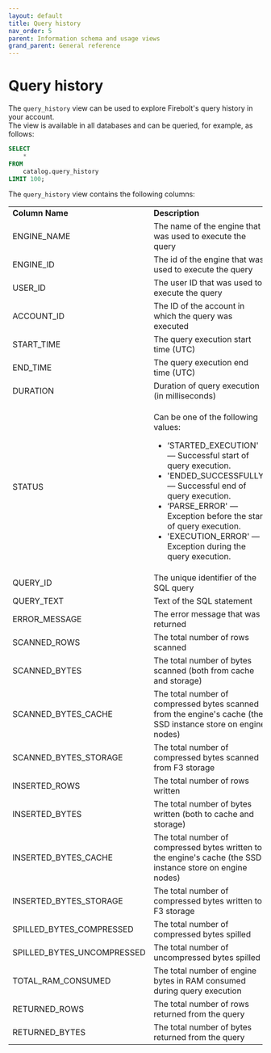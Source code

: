 ```yaml
---
layout: default
title: Query history
nav_order: 5
parent: Information schema and usage views
grand_parent: General reference
---
```


# Query history

The `query_history` view can be used to explore Firebolt's query history in your account.\
The view is available in all databases and can be queried, for example, as follows:

```sql
SELECT
    *
FROM
    catalog.query_history
LIMIT 100;
```

The `query_history` view contains the following columns:

|                              |                                                                                                                                                                                                                                                                                                                                   |
| ---------------------------- | --------------------------------------------------------------------------------------------------------------------------------------------------------------------------------------------------------------------------------------------------------------------------------------------------------------------------------- |
| **Column Name**              | **Description**                                                                                                                                                                                                                                                                                                                   |
| ENGINE\_NAME                 | The name of the engine that was used to execute the query                                                                                                                                                                                                                                                                         |
| ENGINE\_ID                   | The id of the engine that was used to execute the query                                                                                                                                                                                                                                                                           |
| USER\_ID                     | The user ID that was used to execute the query                                                                                                                                                                                                                                                                                    |
| ACCOUNT\_ID                  | The ID of the account in which the query was executed                                                                                                                                                                                                                                                                             |
| START\_TIME                  | The query execution start time (UTC)                                                                                                                                                                                                                                                                                              |
| END\_TIME                    | The query execution end time (UTC)                                                                                                                                                                                                                                                                                                |
| DURATION                     | Duration of query execution (in milliseconds)                                                                                                                                                                                                                                                                                     |
| STATUS                       | <p>Can be one of the following values:</p><ul><li>‘STARTED_EXECUTION' — Successful start of query execution.</li><li>'ENDED_SUCCESSFULLY' — Successful end of query execution.</li><li>‘PARSE_ERROR' — Exception before the start of query execution.</li><li>'EXECUTION_ERROR' — Exception during the query execution.</li></ul> |
| QUERY\_ID                    | The unique identifier of the SQL query                                                                                                                                                                                                                                                                                            |
| QUERY\_TEXT                  | Text of the SQL statement                                                                                                                                                                                                                                                                                                         |
| ERROR\_MESSAGE               | The error message that was returned                                                                                                                                                                                                                                                                                               |
| SCANNED\_ROWS                | The total number of rows scanned                                                                                                                                                                                                                                                                                                  |
| SCANNED\_BYTES               | The total number of bytes scanned (both from cache and storage)                                                                                                                                                                                                                                                                   |
| SCANNED\_BYTES\_CACHE        | The total number of compressed bytes scanned from the engine's cache (the SSD instance store on engine nodes)                                                                                                                                                                                                                     |
| SCANNED\_BYTES\_STORAGE      | The total number of compressed bytes scanned from F3 storage                                                                                                                                                                                                                                                                      |
| INSERTED\_ROWS               | The total number of rows written                                                                                                                                                                                                                                                                                                  |
| INSERTED\_BYTES              | The total number of bytes written (both to cache and storage)                                                                                                                                                                                                                                                                     |
| INSERTED\_BYTES\_CACHE       | The total number of compressed bytes written to the engine's cache (the SSD instance store on engine nodes)                                                                                                                                                                                                                       |
| INSERTED\_BYTES\_STORAGE     | The total number of compressed bytes written to F3 storage                                                                                                                                                                                                                                                                        |
| SPILLED\_BYTES\_COMPRESSED   | The total number of compressed bytes spilled                                                                                                                                                                                                                                                                                      |
| SPILLED\_BYTES\_UNCOMPRESSED | The total number of uncompressed bytes spilled                                                                                                                                                                                                                                                                                    |
| TOTAL\_RAM\_CONSUMED         | The total number of engine bytes in RAM consumed during query execution                                                                                                                                                                                                                                                           |
| RETURNED\_ROWS               | The total number of rows returned from the query                                                                                                                                                                                                                                                                                  |
| RETURNED\_BYTES              | The total number of bytes returned from the query                                                                                                                                                                                                                                                                                 |
